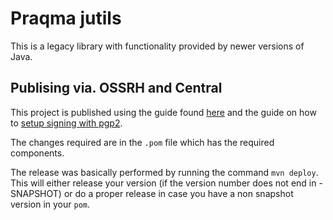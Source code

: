 # Praqma jutils

This is a legacy library with functionality provided by newer versions of Java. 

## Publising via. OSSRH and Central

This project is published using the guide found [here](https://central.sonatype.org/pages/ossrh-guide.html) and the guide on how to [setup signing with pgp2](https://www.youtube.com/watch?v=DE3FVty3NgE&feature=youtu.be).

The changes required are in the `.pom` file which has the required components. 

The release was basically performed by running the command `mvn deploy`. This will either release your version (if the version number does not end in -SNAPSHOT) or do a proper release in case you have a non snapshot version in your `pom`.
